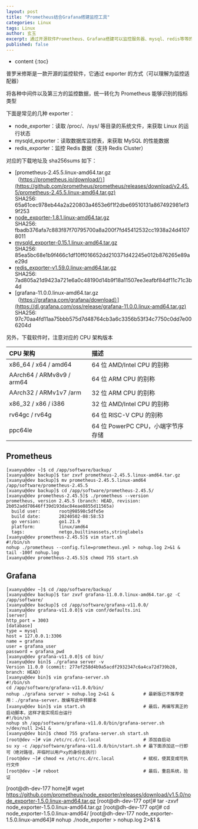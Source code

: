 ```yaml
---
layout: post
title: "Prometheus结合Grafana搭建监控工具"
categories: Linux
tags: Linux
author: 玄玉
excerpt: 通过开源软件Prometheus、Grafana搭建可以监控服务器、mysql、redis等等的监控系统。
published: false
---
```


* content
{:toc}


普罗米修斯是一款开源的监控软件，它通过 exporter 的方式（可以理解为监控适配器）

将各种中间件以及第三方的监控数据，统一转化为 Prometheus 能够识别的指标类型

下面是常见的几种 exporter：

* node_exporter：读取 /proc/、/sys/ 等目录的系统文件，来获取 Linux 的运行状态
* mysqld_exporter：读取数据库监控表，来获取 MySQL 的性能数据
* redis_exporter：监控 Redis 数据（支持 Redis Cluster）

对应的下载地址及 sha256sums 如下：

* [prometheus-2.45.5.linux-amd64.tar.gz（https://prometheus.io/download/）](https://github.com/prometheus/prometheus/releases/download/v2.45.5/prometheus-2.45.5.linux-amd64.tar.gz)<br/>
  SHA256: 65a61cec978eb44a2a220803a4653e6f1f2dbe69510131a867492981ef39f253
* [node_exporter-1.8.1.linux-amd64.tar.gz](https://github.com/prometheus/node_exporter/releases/download/v1.8.1/node_exporter-1.8.1.linux-amd64.tar.gz)<br/>
  SHA256: fbadb376afa7c883f87f70795700a8a200f7fd45412532cc1938a24d41078011
* [mysqld_exporter-0.15.1.linux-amd64.tar.gz](https://github.com/prometheus/mysqld_exporter/releases/download/v0.15.1/mysqld_exporter-0.15.1.linux-amd64.tar.gz)<br/>
  SHA256: 85ea5bc68e1b9f466c1df10ff016652dd210371d42245e012b876265e89ae29d
* [redis_exporter-v1.59.0.linux-amd64.tar.gz](https://github.com/oliver006/redis_exporter/releases/download/v1.59.0/redis_exporter-v1.59.0.linux-amd64.tar.gz)<br/>
  SHA256: 7ad805a21d9423a721e6a0c48190d14b9f18a11507ee3eafbf84df11c71c3b4d
* [grafana-11.0.0.linux-amd64.tar.gz（https://grafana.com/grafana/download）](https://dl.grafana.com/oss/release/grafana-11.0.0.linux-amd64.tar.gz)<br/>
  SHA256: 97c70aa4fd11aa75bbb575d7d48764cb3a6c3356b53f34c7750c0dd7e006204d
  
另外，下载软件时，注意对应的 CPU 架构版本

| CPU 架构                    | 描述                       |
|:--------------------------|:-------------------------|
| x86_64 / x64 / amd64      | 64 位 AMD/Intel CPU 的别称   |
| AArch64 / ARMv8v9 / arm64 | 64 位 ARM CPU 的别称         |
| AArch32 / ARMv1v7 /arm    | 32 位 ARM CPU 的别称         |
| x86_32 / x86 / i386       | 32 位 AMD/Intel CPU 的别称   |
| rv64gc / rv64g            | 64 位 RISC-V CPU 的别称      |
| ppc64le                   | 64 位 PowerPC CPU，小端字节序存储 |

## Prometheus

```shell
[xuanyu@dev ~]$ cd /app/software/backup/
[xuanyu@dev backup]$ tar zxvf prometheus-2.45.5.linux-amd64.tar.gz
[xuanyu@dev backup]$ mv prometheus-2.45.5.linux-amd64 /app/software/prometheus-2.45.5
[xuanyu@dev backup]$ cd /app/software/prometheus-2.45.5/
[xuanyu@dev prometheus-2.45.5]$ ./prometheus --version
prometheus, version 2.45.5 (branch: HEAD, revision: 2b052add78646ff39d193dac84eae8855d11565a)
  build user:       root@98598c5dfe5e
  build date:       20240502-08:58:53
  go version:       go1.21.9
  platform:         linux/amd64
  tags:             netgo,builtinassets,stringlabels
[xuanyu@dev prometheus-2.45.5]$ vim start.sh
#!/bin/sh
nohup ./prometheus --config.file=prometheus.yml > nohup.log 2>&1 &
tail -100f nohup.log
[xuanyu@dev prometheus-2.45.5]$ chmod 755 start.sh
```

## Grafana

```shell
[xuanyu@dev ~]$ cd /app/software/backup/
[xuanyu@dev backup]$ tar zxvf grafana-11.0.0.linux-amd64.tar.gz -C /app/software/
[xuanyu@dev backup]$ cd /app/software/grafana-v11.0.0/
[xuanyu@dev grafana-v11.0.0]$ vim conf/defaults.ini
[server]
http_port = 3003
[database]
type = mysql
host = 127.0.0.1:3306
name = grafana
user = grafana_user
password = grafana_pwd
[xuanyu@dev grafana-v11.0.0]$ cd bin/
[xuanyu@dev bin]$ ./grafana server -v
Version 11.0.0 (commit: 277ef258d4b9a5acdf2932347c6a4ca72d739b28, branch: HEAD)
[xuanyu@dev bin]$ vim grafana-server.sh
#!/bin/sh
cd /app/software/grafana-v11.0.0/bin/
nohup ./grafana server > nohup.log 2>&1 &           # 最新版已不推荐使用：./grafana-server，故编写此中转脚本
[xuanyu@dev bin]$ vim start.sh                      # 最后，再编写真正的启动脚本，这样才能实现后台运行
#!/bin/sh
nohup sh /app/software/grafana-v11.0.0/bin/grafana-server.sh >/dev/null 2>&1 &
[xuanyu@dev bin]$ chmod 755 grafana-server.sh start.sh
[root@dev ~]# vim /etc/rc.d/rc.local                # 添加自启动
su xy -c /app/software/grafana-v11.0.0/bin/start.sh # 最下面添加这一行即可（绝对路径，并临时以用户xy的身份去执行）
[root@dev ~]# chmod +x /etc/rc.d/rc.local           # 赋权，使其变成可执行文件
[root@dev ~]# reboot                                # 最后，重启系统，验证
```











[root@dh-dev-177 home]# wget https://github.com/prometheus/node_exporter/releases/download/v1.5.0/node_exporter-1.5.0.linux-amd64.tar.gz
[root@dh-dev-177 opt]# tar -zxvf node_exporter-1.5.0.linux-amd64.tar.gz
[root@dh-dev-177 opt]# cd node_exporter-1.5.0.linux-amd64/
[root@dh-dev-177 node_exporter-1.5.0.linux-amd64]# nohup ./node_exporter > nohup.log 2>&1 &